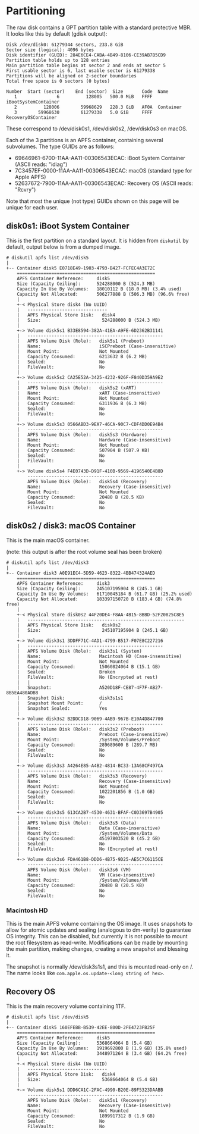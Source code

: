 # Partitioning

The raw disk contains a GPT partition table with a standard protective MBR. It looks like this by default (gdisk output):

```
Disk /dev/disk0: 61279344 sectors, 233.8 GiB
Sector size (logical): 4096 bytes
Disk identifier (GUID): 284E6CE4-CABA-4B49-8106-CE39AB7B5CD9
Partition table holds up to 128 entries
Main partition table begins at sector 2 and ends at sector 5
First usable sector is 6, last usable sector is 61279338
Partitions will be aligned on 2-sector boundaries
Total free space is 0 sectors (0 bytes)

Number  Start (sector)    End (sector)  Size       Code  Name
   1               6          128005   500.0 MiB   FFFF  iBootSystemContainer
   2          128006        59968629   228.3 GiB   AF0A  Container
   3        59968630        61279338   5.0 GiB     FFFF  RecoveryOSContainer
```

These correspond to /dev/disk0s1, /dev/disk0s2, /dev/disk0s3 on macOS.

Each of the 3 partitions is an APFS container, containing several subvolumes. The type GUIDs are as follows:

* 69646961-6700-11AA-AA11-00306543ECAC: iBoot System Container (ASCII reads: "idiag")
* 7C3457EF-0000-11AA-AA11-00306543ECAC: macOS (standard type for Apple APFS)
* 52637672-7900-11AA-AA11-00306543ECAC: Recovery OS (ASCII reads: "Rcvry")

Note that most the unique (not type) GUIDs shown on this page will be unique for each user.

## disk0s1: iBoot System Container

This is the first partition on a standard layout. It is hidden from `diskutil` by default, output below is from a dumped image.

```
# diskutil apfs list /dev/disk5
|
+-- Container disk5 E0718E49-1903-4793-B427-FCFEC4A3E72C
    ====================================================
    APFS Container Reference:     disk5
    Size (Capacity Ceiling):      524288000 B (524.3 MB)
    Capacity In Use By Volumes:   18010112 B (18.0 MB) (3.4% used)
    Capacity Not Allocated:       506277888 B (506.3 MB) (96.6% free)
    |
    +-< Physical Store disk4 (No UUID)
    |   ------------------------------
    |   APFS Physical Store Disk:   disk4
    |   Size:                       524288000 B (524.3 MB)
    |
    +-> Volume disk5s1 B33E8594-382A-41EA-A9FE-6D2362B31141
    |   ---------------------------------------------------
    |   APFS Volume Disk (Role):   disk5s1 (Preboot)
    |   Name:                      iSCPreboot (Case-insensitive)
    |   Mount Point:               Not Mounted
    |   Capacity Consumed:         6213632 B (6.2 MB)
    |   Sealed:                    No
    |   FileVault:                 No
    |
    +-> Volume disk5s2 CA25E52A-3425-4232-926F-F840D359A9E2
    |   ---------------------------------------------------
    |   APFS Volume Disk (Role):   disk5s2 (xART)
    |   Name:                      xART (Case-insensitive)
    |   Mount Point:               Not Mounted
    |   Capacity Consumed:         6311936 B (6.3 MB)
    |   Sealed:                    No
    |   FileVault:                 No
    |
    +-> Volume disk5s3 0566ABD3-9EA7-46CA-90C7-CDF4DD0E94B4
    |   ---------------------------------------------------
    |   APFS Volume Disk (Role):   disk5s3 (Hardware)
    |   Name:                      Hardware (Case-insensitive)
    |   Mount Point:               Not Mounted
    |   Capacity Consumed:         507904 B (507.9 KB)
    |   Sealed:                    No
    |   FileVault:                 No
    |
    +-> Volume disk5s4 F4E0743D-D91F-410B-9569-4196540E4B8D
        ---------------------------------------------------
        APFS Volume Disk (Role):   disk5s4 (Recovery)
        Name:                      Recovery (Case-insensitive)
        Mount Point:               Not Mounted
        Capacity Consumed:         20480 B (20.5 KB)
        Sealed:                    No
        FileVault:                 No
```

## disk0s2 / disk3: macOS Container

This is the main macOS container.

(note: this output is after the root volume seal has been broken)

```
# diskutil apfs list /dev/disk3
|
+-- Container disk3 A0E91EC4-5D59-4623-8322-4BB474324AED
    ====================================================
    APFS Container Reference:     disk3
    Size (Capacity Ceiling):      245107195904 B (245.1 GB)
    Capacity In Use By Volumes:   61710045184 B (61.7 GB) (25.2% used)
    Capacity Not Allocated:       183397150720 B (183.4 GB) (74.8% free)
    |
    +-< Physical Store disk0s2 44F20DE4-F8AA-4B15-8BBD-52F20825C8E5
    |   -----------------------------------------------------------
    |   APFS Physical Store Disk:   disk0s2
    |   Size:                       245107195904 B (245.1 GB)
    |
    +-> Volume disk3s1 3DDFF71C-4AD1-4799-B517-F07E8C227216
    |   ---------------------------------------------------
    |   APFS Volume Disk (Role):   disk3s1 (System)
    |   Name:                      Macintosh HD (Case-insensitive)
    |   Mount Point:               Not Mounted
    |   Capacity Consumed:         15060824064 B (15.1 GB)
    |   Sealed:                    Broken
    |   FileVault:                 No (Encrypted at rest)
    |   |
    |   Snapshot:                  A520D18F-CE87-4F7F-AB27-8B5EA480ADB8
    |   Snapshot Disk:             disk3s1s1
    |   Snapshot Mount Point:      /
    |   Snapshot Sealed:           Yes
    |
    +-> Volume disk3s2 B2DDCD18-9069-4AB9-967B-E10A4D847700
    |   ---------------------------------------------------
    |   APFS Volume Disk (Role):   disk3s2 (Preboot)
    |   Name:                      Preboot (Case-insensitive)
    |   Mount Point:               /System/Volumes/Preboot
    |   Capacity Consumed:         289689600 B (289.7 MB)
    |   Sealed:                    No
    |   FileVault:                 No
    |
    +-> Volume disk3s3 A4264E85-A4B2-4814-BC33-13A68CF497CA
    |   ---------------------------------------------------
    |   APFS Volume Disk (Role):   disk3s3 (Recovery)
    |   Name:                      Recovery (Case-insensitive)
    |   Mount Point:               Not Mounted
    |   Capacity Consumed:         1022201856 B (1.0 GB)
    |   Sealed:                    No
    |   FileVault:                 No
    |
    +-> Volume disk3s5 613CA2B7-4530-4631-BFAF-C0D3697B4905
    |   ---------------------------------------------------
    |   APFS Volume Disk (Role):   disk3s5 (Data)
    |   Name:                      Data (Case-insensitive)
    |   Mount Point:               /System/Volumes/Data
    |   Capacity Consumed:         45197803520 B (45.2 GB)
    |   Sealed:                    No
    |   FileVault:                 No (Encrypted at rest)
    |
    +-> Volume disk3s6 FDA461B8-DDD6-4B75-9D25-AE5C7C6115CE
        ---------------------------------------------------
        APFS Volume Disk (Role):   disk3s6 (VM)
        Name:                      VM (Case-insensitive)
        Mount Point:               /System/Volumes/VM
        Capacity Consumed:         20480 B (20.5 KB)
        Sealed:                    No
        FileVault:                 No
```

### Macintosh HD

This is the main APFS volume containing the OS image. It uses snapshots to allow for atomic updates and sealing (analogous to dm-verity) to guarantee OS integrity. This can be disabled, but currently it is not possible to mount the root filesystem as read-write. Modifications can be made by mounting the main partition, making changes, creating a new snapshot and blessing it.

The snapshot is normally /dev/disk3s1s1, and this is mounted read-only on /. The name looks like `com.apple.os.update-<long string of hex>`.

## Recovery OS

This is the main recovery volume containing 1TF.

```
# diskutil apfs list /dev/disk5
|
+-- Container disk5 160EFEBB-B539-42EE-800D-2FE4723FB25F
    ====================================================
    APFS Container Reference:     disk5
    Size (Capacity Ceiling):      5368664064 B (5.4 GB)
    Capacity In Use By Volumes:   1919692800 B (1.9 GB) (35.8% used)
    Capacity Not Allocated:       3448971264 B (3.4 GB) (64.2% free)
    |
    +-< Physical Store disk4 (No UUID)
    |   ------------------------------
    |   APFS Physical Store Disk:   disk4
    |   Size:                       5368664064 B (5.4 GB)
    |
    +-> Volume disk5s1 DDD6CA1C-2FAC-4990-B20E-89F5323DAABB
        ---------------------------------------------------
        APFS Volume Disk (Role):   disk5s1 (Recovery)
        Name:                      Recovery (Case-insensitive)
        Mount Point:               Not Mounted
        Capacity Consumed:         1899917312 B (1.9 GB)
        Sealed:                    No
        FileVault:                 No
```